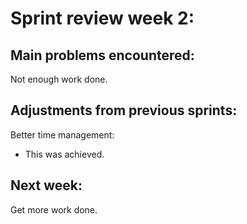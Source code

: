 # Sprint review week 2:

## Main problems encountered:
Not enough work done.


## Adjustments from previous sprints:
Better time management:
- This was achieved.

## Next week:
Get more work done.



